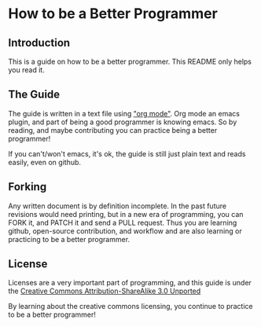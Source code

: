 How to be a Better Programmer
=============================

Introduction
------------

This is a guide on how to be a better programmer.  This README only helps you read it.


The Guide
---------

The guide is written in a text file using ["org mode"](http://orgmode.org).  Org mode an 
emacs plugin, and part of being a good programmer is knowing emacs.  So by reading, and maybe
contributing you can practice being a better programmer!

If you can't/won't emacs, it's ok, the guide is still just plain text and reads easily, even on
github.

Forking
-------

Any written document is by definition incomplete.  In the past future revisions would 
need printing, but in a new era of programming, you can FORK it, and PATCH it and 
send a PULL request.  Thus you are learning github, open-source contribution, and
workflow and are also learning or practicing to be a better programmer.

License
-------

Licenses are a very important part of programming, and this guide is under the
[Creative Commons Attribution-ShareAlike 3.0 Unported](http://creativecommons.org/licenses/by-sa/3.0/)

By learning about the creative commons licensing, you continue to practice to be a better
programmer!